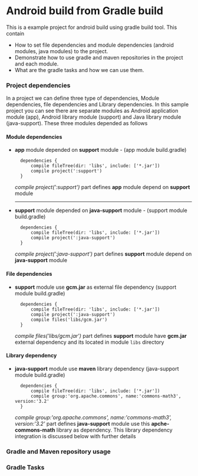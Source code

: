 # Android build from Gradle build
This is a example project for android build using gradle build tool. 
This contain 
 * How to set file dependencies and module dependencies (android modules, java modules) to the project. 
 * Demonstrate how to use gradle and maven repositories in the project and each module. 
 * What are the gradle tasks and how we can use them.

### Project dependencies 
 In a project we can define three type of dependencies, Module dependencies, file dependencies and Library dependencies. In this sample project you can see
there are separate modules as Android application module (app), Android library module (support) and Java library module (java-support). 
These three modules depended as follows

#### Module dependencies

 * **app** module depended on **support** module - (app module build.gradle)
      
      ``` 
        dependencies {
            compile fileTree(dir: 'libs', include: ['*.jar'])
            compile project(':support')
        }
      ```  
       
    *compile project(':support')* part defines **app** module depend on **support** module   
    
     --- 
 
 * **support** module depended on **java-support** module - (support module build.gradle)

      ```
        dependencies {
            compile fileTree(dir: 'libs', include: ['*.jar'])
            compile project(':java-support')
        }
      ``` 

    *compile project(':java-support')* part defines **support** module depend on **java-support** module 

#### File dependencies

 * **support** module use **gcm.jar** as external file dependency (support module build.gradle)
       
      ```
        dependencies {
            compile fileTree(dir: 'libs', include: ['*.jar'])
            compile project(':java-support')
            compile files('libs/gcm.jar')
        }
      ```

    *compile files('libs/gcm.jar')* part defines **support** module have **gcm.jar** external dependency and its located in module `libs` directory
   
#### Library dependency

 * **java-support** module use **maven** library dependency (java-support module build.gradle)

      ```
        dependencies {
            compile fileTree(dir: 'libs', include: ['*.jar'])
            compile group:'org.apache.commons', name:'commons-math3', version:'3.2'
        }
      ```

    *compile group:'org.apache.commons', name:'commons-math3', version:'3.2'* part defines **java-support** module use this **apche-commons-math** library as dependency. This library dependency integration is discussed below with further details
   
### Gradle and Maven repository usage
### Gradle Tasks